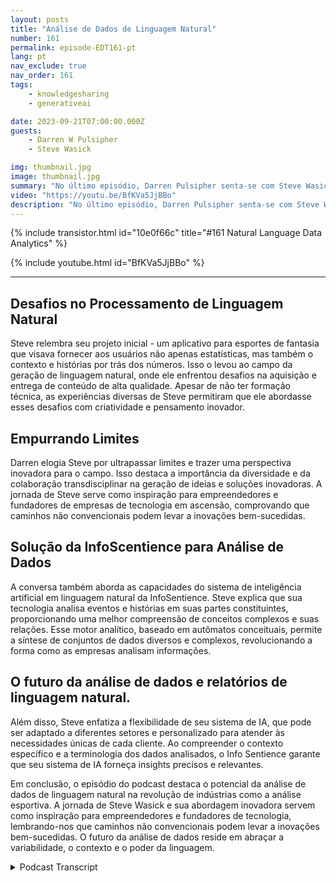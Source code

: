 ```yaml
---
layout: posts
title: "Análise de Dados de Linguagem Natural"
number: 161
permalink: episode-EDT161-pt
lang: pt
nav_exclude: true
nav_order: 161
tags:
    - knowledgesharing
    - generativeai

date: 2023-09-21T07:00:00.000Z
guests:
    - Darren W Pulsipher
    - Steve Wasick

img: thumbnail.jpg
image: thumbnail.jpg
summary: "No último episódio, Darren Pulsipher senta-se com Steve Wasick, o CEO e fundador da InfoSentience, para discutir o poder e o potencial da análise de dados em linguagem natural. Steve, que tem uma trajetória não convencional, iniciando como estudante de inglês, depois roteirista, então advogado e, por fim, fundador de tecnologia, traz uma perspectiva única para o campo."
video: "https://youtu.be/BfKVa5JjBBo"
description: "No último episódio, Darren Pulsipher senta-se com Steve Wasick, o CEO e fundador da InfoSentience, para discutir o poder e o potencial da análise de dados em linguagem natural. Steve, que tem uma trajetória não convencional, iniciando como estudante de inglês, depois roteirista, então advogado e, por fim, fundador de tecnologia, traz uma perspectiva única para o campo."
---
```


<div>
{% include transistor.html id="10e0f66c" title="#161 Natural Language Data Analytics" %}

{% include youtube.html id="BfKVa5JjBBo" %}
</div>

---

## Desafios no Processamento de Linguagem Natural

Steve relembra seu projeto inicial - um aplicativo para esportes de fantasia que visava fornecer aos usuários não apenas estatísticas, mas também o contexto e histórias por trás dos números. Isso o levou ao campo da geração de linguagem natural, onde ele enfrentou desafios na aquisição e entrega de conteúdo de alta qualidade. Apesar de não ter formação técnica, as experiências diversas de Steve permitiram que ele abordasse esses desafios com criatividade e pensamento inovador.

## Empurrando Limites

Darren elogia Steve por ultrapassar limites e trazer uma perspectiva inovadora para o campo. Isso destaca a importância da diversidade e da colaboração transdisciplinar na geração de ideias e soluções inovadoras. A jornada de Steve serve como inspiração para empreendedores e fundadores de empresas de tecnologia em ascensão, comprovando que caminhos não convencionais podem levar a inovações bem-sucedidas.

## Solução da InfoScentience para Análise de Dados

A conversa também aborda as capacidades do sistema de inteligência artificial em linguagem natural da InfoSentience. Steve explica que sua tecnologia analisa eventos e histórias em suas partes constituintes, proporcionando uma melhor compreensão de conceitos complexos e suas relações. Esse motor analítico, baseado em autômatos conceituais, permite a síntese de conjuntos de dados diversos e complexos, revolucionando a forma como as empresas analisam informações.

## O futuro da análise de dados e relatórios de linguagem natural.

Além disso, Steve enfatiza a flexibilidade de seu sistema de IA, que pode ser adaptado a diferentes setores e personalizado para atender às necessidades únicas de cada cliente. Ao compreender o contexto específico e a terminologia dos dados analisados, o Info Sentience garante que seu sistema de IA forneça insights precisos e relevantes.

Em conclusão, o episódio do podcast destaca o potencial da análise de dados de linguagem natural na revolução de indústrias como a análise esportiva. A jornada de Steve Wasick e sua abordagem inovadora servem como inspiração para empreendedores e fundadores de tecnologia, lembrando-nos que caminhos não convencionais podem levar a inovações bem-sucedidas. O futuro da análise de dados reside em abraçar a variabilidade, o contexto e o poder da linguagem.



<details>
<summary> Podcast Transcript </summary>

<p></p>

</details>
